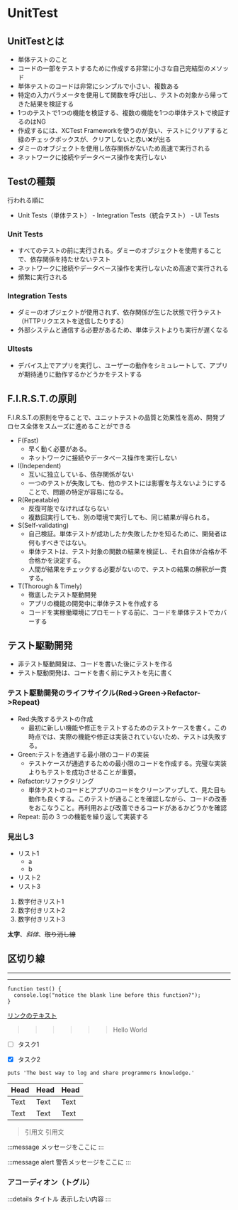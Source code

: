 # UnitTest

## UnitTestとは
- 単体テストのこと
- コードの一部をテストするために作成する非常に小さな自己完結型のメソッド
- 単体テストのコードは非常にシンプルで小さい、複数ある
- 特定の入力パラメータを使用して関数を呼び出し、テストの対象から帰ってきた結果を検証する
- 1つのテストで1つの機能を検証する、複数の機能を1つの単体テストで検証するのはNG
- 作成するには、XCTest Frameworkを使うのが良い、テストにクリアすると緑のチェックボックスが、クリアしないと赤い❌が出る
- ダミーのオブジェクトを使用し依存関係がないため高速で実行される
- ネットワークに接続やデータベース操作を実行しない


## Testの種類
行われる順に
- Unit Tests（単体テスト） - Integration Tests（統合テスト） - UI Tests
### Unit Tests
- すべてのテストの前に実行される。ダミーのオブジェクトを使用することで、依存関係を持たせないテスト
- ネットワークに接続やデータベース操作を実行しないため高速で実行される
- 頻繁に実行される
### Integration Tests
  - ダミーのオブジェクトが使用されず、依存関係が生じた状態で行うテスト（HTTPリクエストを送信したりする）
  - 外部システムと通信する必要があるため、単体テストよりも実行が遅くなる
### UItests
  - デバイス上でアプリを実行し、ユーザーの動作をシミュレートして、アプリが期待通りに動作するかどうかをテストする


## F.I.R.S.T.の原則
F.I.R.S.T.の原則を守ることで、ユニットテストの品質と効果性を高め、開発プロセス全体をスムーズに進めることができる
- F(Fast)
  - 早く動く必要がある。
  - ネットワークに接続やデータベース操作を実行しない
- I(Independent)
  - 互いに独立している、依存関係がない
  -  一つのテストが失敗しても、他のテストには影響を与えないようにすることで、問題の特定が容易になる。
- R(Repeatable)
  - 反復可能でなければならない
  - 複数回実行しても、別の環境で実行しても、同じ結果が得られる。
- S(Self-validating)
  - 自己検証。単体テストが成功したか失敗したかを知るために、開発者は何もすべきではない。
  - 単体テストは、テスト対象の関数の結果を検証し、それ自体が合格か不合格かを決定する。
  - 人間が結果をチェックする必要がないので、テストの結果の解釈が一貫する。
- T(Thorough & Timely)
  - 徹底したテスト駆動開発
  - アプリの機能の開発中に単体テストを作成する
  - コードを実稼働環境にプロモートする前に、コードを単体テストでカバーする



## テスト駆動開発
- 非テスト駆動開発は、コードを書いた後にテストを作る
- テスト駆動開発は、コードを書く前にテストを先に書く
### テスト駆動開発のライフサイクル(Red->Green->Refactor->Repeat)
- Red:失敗するテストの作成
  - 最初に新しい機能や修正をテストするためのテストケースを書く。この時点では、実際の機能や修正は実装されていないため、テストは失敗する。
- Green:テストを通過する最小限のコードの実装
  - テストケースが通過するための最小限のコードを作成する。完璧な実装よりもテストを成功させることが重要。
- Refactor:リファクタリング
  - 単体テストのコードとアプリのコードをクリーンアップして、見た目も動作も良くする。このテストが通ることを確認しながら、コードの改善をおこなうこと。再利用および改善できるコードがあるかどうかを確認
- Repeat: 前の 3 つの機能を繰り返して実装する



### 見出し3

- リスト1
    - a
    - b
- リスト2
- リスト3

1. 数字付きリスト1
2. 数字付きリスト2
3. 数字付きリスト3

**太字**、*斜体*、~~取り消し線~~

区切り線
--- 
___
***

```
function test() {
  console.log("notice the blank line before this function?");
}
```

[リンクのテキスト](http://example.com)

>>>>>>Hello World


- [ ] タスク1
- [x] タスク2


```ruby:ファイル名
puts 'The best way to log and share programmers knowledge.'
```

| Head | Head | Head |
| ---- | ---- | ---- |
| Text | Text | Text |
| Text | Text | Text |

> 引用文
> 引用文

:::message
メッセージをここに
:::

:::message alert
警告メッセージをここに
:::

### アコーディオン（トグル）
:::details タイトル
表示したい内容
:::
